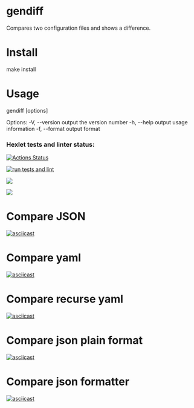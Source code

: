 # gendiff

Compares two configuration files and shows a difference.

# Install
 make install
# Usage

 gendiff [options] <filepath1> <filepath2>

  Options:
    -V, --version        output the version number
    -h, --help           output usage information
    -f, --format <type>  output format
 

### Hexlet tests and linter status:
[![Actions Status](https://github.com/popov76/frontend-project-lvl2/workflows/hexlet-check/badge.svg)](https://github.com/popov76/frontend-project-lvl2/actions)

[![run tests and lint](https://github.com/popov76/frontend-project-lvl2/actions/workflows/gendif.yml/badge.svg)](https://github.com/popov76/frontend-project-lvl2/actions/workflows/gendif.yml)

<a href="https://codeclimate.com/github/popov76/frontend-project-lvl2/maintainability"><img src="https://api.codeclimate.com/v1/badges/c389a52a84f5c4b9427f/maintainability" /></a>

<a href="https://codeclimate.com/github/popov76/frontend-project-lvl2/test_coverage"><img src="https://api.codeclimate.com/v1/badges/c389a52a84f5c4b9427f/test_coverage" /></a>
# Compare JSON
[![asciicast](https://asciinema.org/a/kbPTeZSPyZzukjIaL0SyT64Iy.svg)](https://asciinema.org/a/kbPTeZSPyZzukjIaL0SyT64Iy)
# Compare yaml
[![asciicast](https://asciinema.org/a/kbPTeZSPyZzukjIaL0SyT64Iy.svg)](https://asciinema.org/a/kbPTeZSPyZzukjIaL0SyT64Iy)
# Compare recurse yaml
[![asciicast](https://asciinema.org/a/jbovutj2aVrbaXCyZNJrfLNcG.svg)](https://asciinema.org/a/jbovutj2aVrbaXCyZNJrfLNcG)
# Compare json plain format
[![asciicast](https://asciinema.org/a/uDg6GrngOWAsHwTMcZXkPL8Du.svg)](https://asciinema.org/a/uDg6GrngOWAsHwTMcZXkPL8Du)
# Compare json formatter
[![asciicast](https://asciinema.org/a/HXdBgjx6IhCpWj54o7SXhWOQm.svg)](https://asciinema.org/a/HXdBgjx6IhCpWj54o7SXhWOQm)
 

